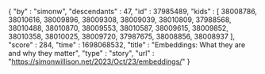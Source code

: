 {
  "by" : "simonw",
  "descendants" : 47,
  "id" : 37985489,
  "kids" : [ 38008786, 38010616, 38009896, 38009308, 38009039, 38010809, 37988568, 38010488, 38010870, 38009553, 38010587, 38009615, 38009852, 38010358, 38010025, 38009720, 37987675, 38008856, 38008937 ],
  "score" : 284,
  "time" : 1698068532,
  "title" : "Embeddings: What they are and why they matter",
  "type" : "story",
  "url" : "https://simonwillison.net/2023/Oct/23/embeddings/"
}
